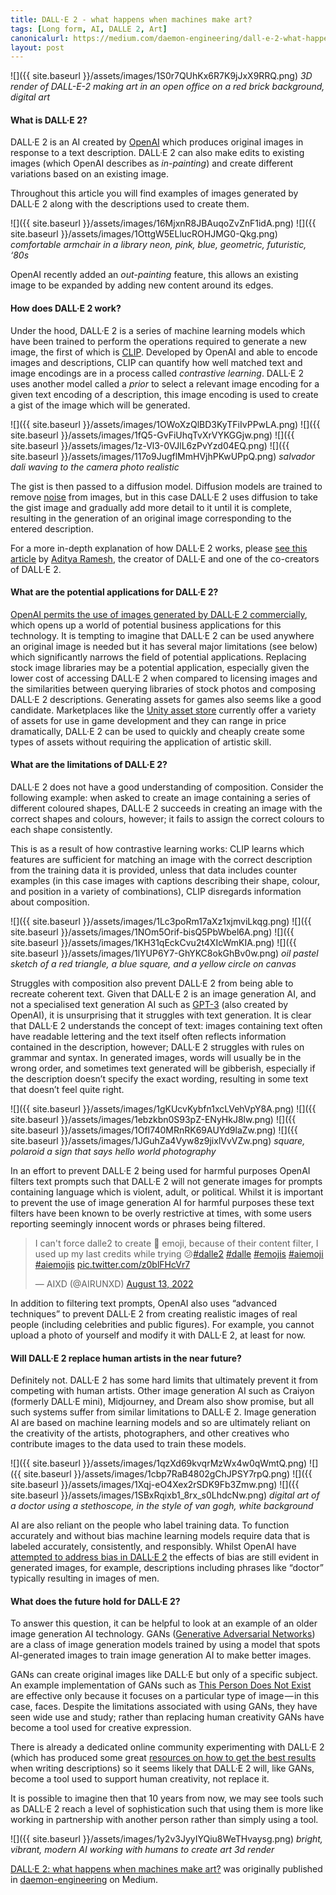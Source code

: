 ```yaml
---
title: DALL·E 2 - what happens when machines make art?
tags: [Long form, AI, DALLE 2, Art]
canonicalurl: https://medium.com/daemon-engineering/dall-e-2-what-happens-when-machines-make-art-ebd94b3f028b
layout: post
---
```



![]({{ site.baseurl }}/assets/images/1S0r7QUhKx6R7K9jJxX9RRQ.png)
*3D render of DALL-E-2 making art in an open office on a red brick background, digital art*

#### What is DALL·E 2?


DALL·E 2 is an AI created by [OpenAI](https://openai.com/about/) which produces original images in response to a text description. DALL·E 2 can also make edits to existing images (which OpenAI describes as *in-painting*) and create different variations based on an existing image.


Throughout this article you will find examples of images generated by DALL·E 2 along with the descriptions used to create them.


![]({{ site.baseurl }}/assets/images/16MjxnR8JBAuqoZvZnF1idA.png) 
![]({{ site.baseurl }}/assets/images/1OttgW5ELlucROHJMG0-Qkg.png)
*comfortable armchair in a library neon, pink, blue, geometric, futuristic, ‘80s*

OpenAI recently added an *out-painting* feature, this allows an existing image to be expanded by adding new content around its edges.


#### How does DALL·E 2 work?


Under the hood, DALL·E 2 is a series of machine learning models which have been trained to perform the operations required to generate a new image, the first of which is [CLIP](https://openai.com/blog/clip/). Developed by OpenAI and able to encode images and descriptions, CLIP can quantify how well matched text and image encodings are in a process called *contrastive learning*. DALL·E 2 uses another model called a *prior* to select a relevant image encoding for a given text encoding of a description, this image encoding is used to create a gist of the image which will be generated.


![]({{ site.baseurl }}/assets/images/1OWoXzQlBD3KyTFiIvPPwLA.png)
![]({{ site.baseurl }}/assets/images/1fQ5-GvFiUhqTvXrVYKGGjw.png)
![]({{ site.baseurl }}/assets/images/1z-Vl3-0VJlL6zPvYzd04EQ.png)
![]({{ site.baseurl }}/assets/images/117o9JugflMmHVjhPKwUPpQ.png)
*salvador dali waving to the camera photo realistic*

The gist is then passed to a diffusion model. Diffusion models are trained to remove [noise](https://en.wikipedia.org/wiki/Image_noise) from images, but in this case DALL·E 2 uses diffusion to take the gist image and gradually add more detail to it until it is complete, resulting in the generation of an original image corresponding to the entered description.


For a more in-depth explanation of how DALL·E 2 works, please [see this article](http://adityaramesh.com/posts/dalle2/dalle2.html) by [Aditya Ramesh](https://twitter.com/model_mechanic), the creator of DALL·E and one of the co-creators of DALL·E 2.


#### What are the potential applications for DALL·E 2?


[OpenAI permits the use of images generated by DALL·E 2 commercially](https://www.technollama.co.uk/dall%C2%B7e-goes-commercial-but-what-about-copyright), which opens up a world of potential business applications for this technology. It is tempting to imagine that DALL·E 2 can be used anywhere an original image is needed but it has several major limitations (see below) which significantly narrows the field of potential applications. Replacing stock image libraries may be a potential application, especially given the lower cost of accessing DALL·E 2 when compared to licensing images and the similarities between querying libraries of stock photos and composing DALL·E 2 descriptions. Generating assets for games also seems like a good candidate. Marketplaces like the [Unity asset store](https://assetstore.unity.com/) currently offer a variety of assets for use in game development and they can range in price dramatically, DALL·E 2 can be used to quickly and cheaply create some types of assets without requiring the application of artistic skill.


#### What are the limitations of DALL·E 2?


DALL·E 2 does not have a good understanding of composition. Consider the following example: when asked to create an image containing a series of different coloured shapes, DALL·E 2 succeeds in creating an image with the correct shapes and colours, however; it fails to assign the correct colours to each shape consistently.


This is as a result of how contrastive learning works: CLIP learns which features are sufficient for matching an image with the correct description from the training data it is provided, unless that data includes counter examples (in this case images with captions describing their shape, colour, and position in a variety of combinations), CLIP disregards information about composition.


![]({{ site.baseurl }}/assets/images/1Lc3poRm17aXz1xjmviLkqg.png)
![]({{ site.baseurl }}/assets/images/1NOm5Orif-bisQ5PbWbel6A.png)
![]({{ site.baseurl }}/assets/images/1KH31qEckCvu2t4XIcWmKIA.png)
![]({{ site.baseurl }}/assets/images/1lYUP6Y7-GhYKC8okGhBv0w.png)
*oil pastel sketch of a red triangle, a blue square, and a yellow circle on canvas*

Struggles with composition also prevent DALL·E 2 from being able to recreate coherent text. Given that DALL·E 2 is an image generation AI, and not a specialised text generation AI such as [GPT-3](https://openai.com/api/) (also created by OpenAI), it is unsurprising that it struggles with text generation. It is clear that DALL·E 2 understands the concept of text: images containing text often have readable lettering and the text itself often reflects information contained in the description, however; DALL·E 2 struggles with rules on grammar and syntax. In generated images, words will usually be in the wrong order, and sometimes text generated will be gibberish, especially if the description doesn’t specify the exact wording, resulting in some text that doesn’t feel quite right.


![]({{ site.baseurl }}/assets/images/1gKUcvKybfn1xcLVehVpY8A.png)
![]({{ site.baseurl }}/assets/images/1ebzkbn0S93pZ-ENyHkJ8lw.png)
![]({{ site.baseurl }}/assets/images/1OfI740MRnRK69AUYd9laZw.png)
![]({{ site.baseurl }}/assets/images/1JGuhZa4Vyw8z9jixlVvVZw.png)
*square, polaroid a sign that says hello world photography*

In an effort to prevent DALL·E 2 being used for harmful purposes OpenAI filters text prompts such that DALL·E 2 will not generate images for prompts containing language which is violent, adult, or political. Whilst it is important to prevent the use of image generation AI for harmful purposes these text filters have been known to be overly restrictive at times, with some users reporting seemingly innocent words or phrases being filtered.


<blockquote class="twitter-tweet"><p lang="en" dir="ltr">I can&#39;t force dalle2 to create 🤯 emoji, because of their content filter, I used up my last credits while trying 😕<a href="https://twitter.com/hashtag/dalle2?src=hash&amp;ref_src=twsrc%5Etfw">#dalle2</a> <a href="https://twitter.com/hashtag/dalle?src=hash&amp;ref_src=twsrc%5Etfw">#dalle</a> <a href="https://twitter.com/hashtag/emojis?src=hash&amp;ref_src=twsrc%5Etfw">#emojis</a> <a href="https://twitter.com/hashtag/aiemoji?src=hash&amp;ref_src=twsrc%5Etfw">#aiemoji</a> <a href="https://twitter.com/hashtag/aiemojis?src=hash&amp;ref_src=twsrc%5Etfw">#aiemojis</a> <a href="https://t.co/z0blFHcVr7">pic.twitter.com/z0blFHcVr7</a></p>&mdash; AIXD (@AIRUNXD) <a href="https://twitter.com/AIRUNXD/status/1558308629505359872?ref_src=twsrc%5Etfw">August 13, 2022</a></blockquote> <script async src="https://platform.twitter.com/widgets.js" charset="utf-8"></script>

In addition to filtering text prompts, OpenAI also uses “advanced techniques” to prevent DALL·E 2 from creating realistic images of real people (including celebrities and public figures). For example, you cannot upload a photo of yourself and modify it with DALL·E 2, at least for now.


#### Will DALL·E 2 replace human artists in the near future?


Definitely not. DALL·E 2 has some hard limits that ultimately prevent it from competing with human artists. Other image generation AI such as Craiyon (formerly DALL·E mini), Midjourney, and Dream also show promise, but all such systems suffer from similar limitations to DALL·E 2. Image generation AI are based on machine learning models and so are ultimately reliant on the creativity of the artists, photographers, and other creatives who contribute images to the data used to train these models.


![]({{ site.baseurl }}/assets/images/1qzXd69kvqrMzWx4w0qWmtQ.png)
![]({{ site.baseurl }}/assets/images/1cbp7RaB4802gChJPSY7rpQ.png)
![]({{ site.baseurl }}/assets/images/1Xqj-eO4Xex2rSDK9Fb3Zmw.png)
![]({{ site.baseurl }}/assets/images/1SBxRqixb1_8rx_s0LhdcNw.png)
*digital art of a doctor using a stethoscope, in the style of van gogh, white background*

AI are also reliant on the people who label training data. To function accurately and without bias machine learning models require data that is labeled accurately, consistently, and responsibly. Whilst OpenAI have [attempted to address bias in DALL·E 2](https://openai.com/blog/reducing-bias-and-improving-safety-in-dall-e-2/) the effects of bias are still evident in generated images, for example, descriptions including phrases like “doctor” typically resulting in images of men.


#### What does the future hold for DALL·E 2?


To answer this question, it can be helpful to look at an example of an older image generation AI technology. GANs ([Generative Adversarial Networks](https://en.wikipedia.org/wiki/Generative_adversarial_network)) are a class of image generation models trained by using a model that spots AI-generated images to train image generation AI to make better images.


GANs can create original images like DALL·E but only of a specific subject. An example implementation of GANs such as [This Person Does Not Exist](https://thispersondoesnotexist.com/) are effective only because it focuses on a particular type of image — in this case, faces. Despite the limitations associated with using GANs, they have seen wide use and study; rather than replacing human creativity GANs have become a tool used for creative expression.


There is already a dedicated online community experimenting with DALL·E 2 (which has produced some great [resources on how to get the best results](https://dallery.gallery/the-dalle-2-prompt-book/) when writing descriptions) so it seems likely that DALL·E 2 will, like GANs, become a tool used to support human creativity, not replace it.


It is possible to imagine then that 10 years from now, we may see tools such as DALL·E 2 reach a level of sophistication such that using them is more like working in partnership with another person rather than simply using a tool.


![]({{ site.baseurl }}/assets/images/1y2v3JyyIYQiu8WeTHvaysg.png)
*bright, vibrant, modern AI working with humans to create art 3d render*

[DALL·E 2: what happens when machines make art?](https://medium.com/daemon-engineering/dall-e-2-what-happens-when-machines-make-art-ebd94b3f028b) was originally published in [daemon-engineering](https://medium.com/daemon-engineering) on Medium.


